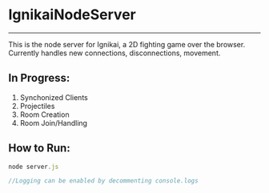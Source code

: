 # IgnikaiNodeServer
---
This is the node server for Ignikai, a 2D fighting game over the browser.
Currently handles new connections, disconnections, movement.

In Progress:
---
1. Synchonized Clients
2. Projectiles
3. Room Creation
4. Room Join/Handling


How to Run:
---
```javascript
node server.js

//Logging can be enabled by decommenting console.logs
```

